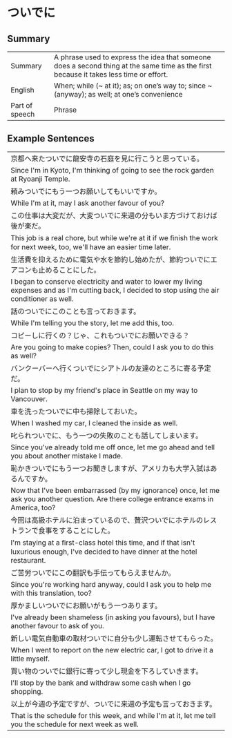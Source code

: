 # ついでに

## Summary

<table><tr>   <td>Summary</td>   <td>A phrase used to express the idea that someone does a second thing at the same time as the first because it takes less time or effort.</td></tr><tr>   <td>English</td>   <td>When; while (~ at it); as; on one’s way to; since ~ (anyway); as well; at one’s convenience</td></tr><tr>   <td>Part of speech</td>   <td>Phrase</td></tr></table>

## Example Sentences

<table><tr><td>京都へ来たついでに龍安寺の石庭を見に行こうと思っている。</td></tr><tr><td>Since I'm in Kyoto, I'm thinking of going to see the rock garden at Ryoanji Temple.</td></tr><tr><td>頼みついでにもう一つお願いしてもいいですか。</td></tr><tr><td>While I'm at it, may I ask another favour of you?</td></tr><tr><td>この仕事は大変だが、大変ついでに来週の分もいま方づけておけば後が楽だ。</td></tr><tr><td>This job is a real chore, but while we're at it if we ﬁnish the work for next week, too, we'll have an easier time later.</td></tr><tr><td>生活費を抑えるために電気や水を節約し始めたが、節約ついでにエアコンも止めることにした。</td></tr><tr><td>I began to conserve electricity and water to lower my living expenses and as I'm cutting back, I decided to stop using the air conditioner as well.</td></tr><tr><td>話のついでにこのことも言っておきます。</td></tr><tr><td>While I'm telling you the story, let me add this, too.</td></tr><tr><td>コピーしに行くの？じゃ、これもついでにお願いできる？</td></tr><tr><td>Are you going to make copies? Then, could I ask you to do this as well?</td></tr><tr><td>バンクーバーへ行くついでにシアトルの友達のところに寄る予定だ。</td></tr><tr><td>I plan to stop by my friend's place in Seattle on my way to Vancouver.</td></tr><tr><td>車を洗ったついでに中も掃除しておいた。</td></tr><tr><td>When I washed my car, I cleaned the inside as well.</td></tr><tr><td>叱られついでに、もう一つの失敗のことも話してしまいます。</td></tr><tr><td>Since you've already told me off once, let me go ahead and tell you about another mistake I made.</td></tr><tr><td>恥かきついでにもう一つお聞きしますが、アメリカも大学入試はあるんですか。</td></tr><tr><td>Now that I've been embarrassed (by my ignorance) once, let me ask you another question. Are there college entrance exams in America, too?</td></tr><tr><td>今回は高級ホテルに泊まっているので、贅沢ついでにホテルのレストランで食事をすることにした。</td></tr><tr><td>I'm staying at a ﬁrst-class hotel this time, and if that isn't luxurious enough, I've decided to have dinner at the hotel restaurant.</td></tr><tr><td>ご苦労ついでにこの翻訳も手伝ってもらえませんか。</td></tr><tr><td>Since you're working hard anyway, could I ask you to help me with this translation, too?</td></tr><tr><td>厚かましいついでにお願いがもう一つあります。</td></tr><tr><td>I've already been shameless (in asking you favours), but I have another favour to ask of you.</td></tr><tr><td>新しい電気自動車の取材ついでに自分も少し運転させてもらった。</td></tr><tr><td>When I went to report on the new electric car, I got to drive it a little myself.</td></tr><tr><td>買い物のついでに銀行に寄って少し現金を下ろしていきます。</td></tr><tr><td>I'll stop by the bank and withdraw some cash when I go shopping.</td></tr><tr><td>以上が今週の予定ですが、ついでに来週の予定も言っておきます。</td></tr><tr><td>That is the schedule for this week, and while I'm at it, let me tell you the schedule for next week as well.</td></tr></table>

